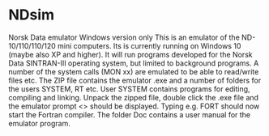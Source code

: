 # NDsim
Norsk Data emulator Windows version only
This is an emulator of the ND-10/110/110/120 mini computers. Its is
currently running on Windows 10 (maybe also XP and higher).
It will run programs developed for the Norsk Data SINTRAN-III
operating system, but limited to background programs. A number
of the system calls (MON xx) are emulated to be able to read/write
files etc.
The ZIP file contains the emulator .exe and a number of folders
for the users SYSTEM, RT etc. User SYSTEM contains programs for
editing, compiling and linking.
Unpack the zipped file, double click the .exe file and the emulator
prompt <> should be displayed. Typing e.g. FORT should now start
the Fortran compiler.
The folder Doc contains a user manual for the emulator program.
